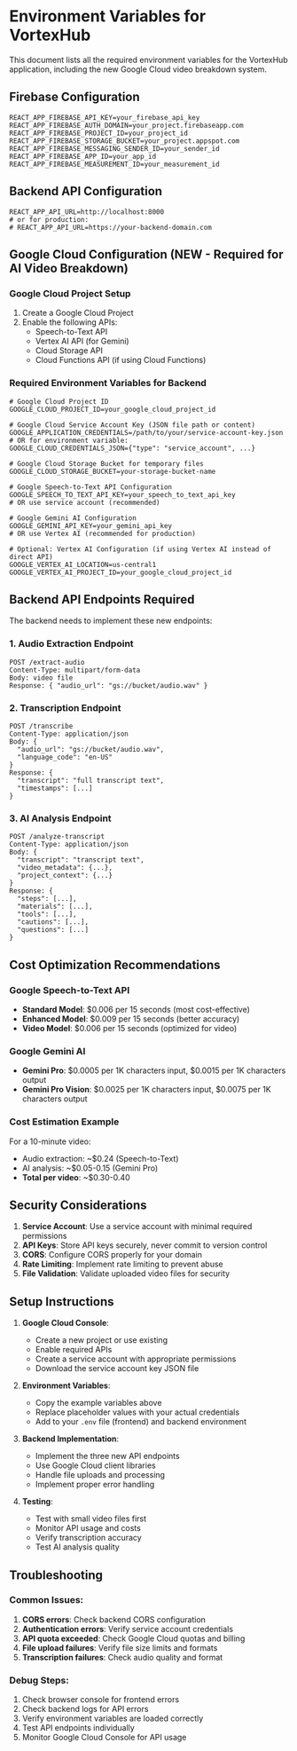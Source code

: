 # Environment Variables for VortexHub

This document lists all the required environment variables for the VortexHub application, including the new Google Cloud video breakdown system.

## Firebase Configuration
```env
REACT_APP_FIREBASE_API_KEY=your_firebase_api_key
REACT_APP_FIREBASE_AUTH_DOMAIN=your_project.firebaseapp.com
REACT_APP_FIREBASE_PROJECT_ID=your_project_id
REACT_APP_FIREBASE_STORAGE_BUCKET=your_project.appspot.com
REACT_APP_FIREBASE_MESSAGING_SENDER_ID=your_sender_id
REACT_APP_FIREBASE_APP_ID=your_app_id
REACT_APP_FIREBASE_MEASUREMENT_ID=your_measurement_id
```

## Backend API Configuration
```env
REACT_APP_API_URL=http://localhost:8000
# or for production:
# REACT_APP_API_URL=https://your-backend-domain.com
```

## Google Cloud Configuration (NEW - Required for AI Video Breakdown)

### Google Cloud Project Setup
1. Create a Google Cloud Project
2. Enable the following APIs:
   - Speech-to-Text API
   - Vertex AI API (for Gemini)
   - Cloud Storage API
   - Cloud Functions API (if using Cloud Functions)

### Required Environment Variables for Backend
```env
# Google Cloud Project ID
GOOGLE_CLOUD_PROJECT_ID=your_google_cloud_project_id

# Google Cloud Service Account Key (JSON file path or content)
GOOGLE_APPLICATION_CREDENTIALS=/path/to/your/service-account-key.json
# OR for environment variable:
GOOGLE_CLOUD_CREDENTIALS_JSON={"type": "service_account", ...}

# Google Cloud Storage Bucket for temporary files
GOOGLE_CLOUD_STORAGE_BUCKET=your-storage-bucket-name

# Google Speech-to-Text API Configuration
GOOGLE_SPEECH_TO_TEXT_API_KEY=your_speech_to_text_api_key
# OR use service account (recommended)

# Google Gemini AI Configuration
GOOGLE_GEMINI_API_KEY=your_gemini_api_key
# OR use Vertex AI (recommended for production)

# Optional: Vertex AI Configuration (if using Vertex AI instead of direct API)
GOOGLE_VERTEX_AI_LOCATION=us-central1
GOOGLE_VERTEX_AI_PROJECT_ID=your_google_cloud_project_id
```

## Backend API Endpoints Required

The backend needs to implement these new endpoints:

### 1. Audio Extraction Endpoint
```
POST /extract-audio
Content-Type: multipart/form-data
Body: video file
Response: { "audio_url": "gs://bucket/audio.wav" }
```

### 2. Transcription Endpoint
```
POST /transcribe
Content-Type: application/json
Body: {
  "audio_url": "gs://bucket/audio.wav",
  "language_code": "en-US"
}
Response: {
  "transcript": "full transcript text",
  "timestamps": [...]
}
```

### 3. AI Analysis Endpoint
```
POST /analyze-transcript
Content-Type: application/json
Body: {
  "transcript": "transcript text",
  "video_metadata": {...},
  "project_context": {...}
}
Response: {
  "steps": [...],
  "materials": [...],
  "tools": [...],
  "cautions": [...],
  "questions": [...]
}
```

## Cost Optimization Recommendations

### Google Speech-to-Text API
- **Standard Model**: $0.006 per 15 seconds (most cost-effective)
- **Enhanced Model**: $0.009 per 15 seconds (better accuracy)
- **Video Model**: $0.006 per 15 seconds (optimized for video)

### Google Gemini AI
- **Gemini Pro**: $0.0005 per 1K characters input, $0.0015 per 1K characters output
- **Gemini Pro Vision**: $0.0025 per 1K characters input, $0.0075 per 1K characters output

### Cost Estimation Example
For a 10-minute video:
- Audio extraction: ~$0.24 (Speech-to-Text)
- AI analysis: ~$0.05-0.15 (Gemini Pro)
- **Total per video**: ~$0.30-0.40

## Security Considerations

1. **Service Account**: Use a service account with minimal required permissions
2. **API Keys**: Store API keys securely, never commit to version control
3. **CORS**: Configure CORS properly for your domain
4. **Rate Limiting**: Implement rate limiting to prevent abuse
5. **File Validation**: Validate uploaded video files for security

## Setup Instructions

1. **Google Cloud Console**:
   - Create a new project or use existing
   - Enable required APIs
   - Create a service account with appropriate permissions
   - Download the service account key JSON file

2. **Environment Variables**:
   - Copy the example variables above
   - Replace placeholder values with your actual credentials
   - Add to your `.env` file (frontend) and backend environment

3. **Backend Implementation**:
   - Implement the three new API endpoints
   - Use Google Cloud client libraries
   - Handle file uploads and processing
   - Implement proper error handling

4. **Testing**:
   - Test with small video files first
   - Monitor API usage and costs
   - Verify transcription accuracy
   - Test AI analysis quality

## Troubleshooting

### Common Issues:
1. **CORS errors**: Check backend CORS configuration
2. **Authentication errors**: Verify service account credentials
3. **API quota exceeded**: Check Google Cloud quotas and billing
4. **File upload failures**: Verify file size limits and formats
5. **Transcription failures**: Check audio quality and format

### Debug Steps:
1. Check browser console for frontend errors
2. Check backend logs for API errors
3. Verify environment variables are loaded correctly
4. Test API endpoints individually
5. Monitor Google Cloud Console for API usage 